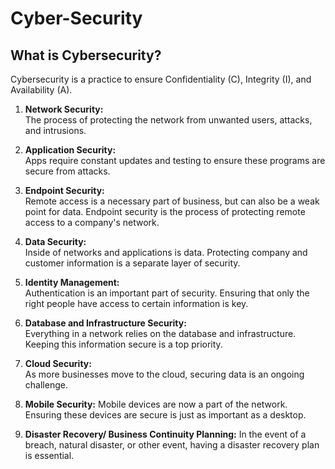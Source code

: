 # Cyber-Security

## What is Cybersecurity?

Cybersecurity is a practice to ensure Confidentiality (C), Integrity (I), and Availability (A).

1. **Network Security:**  
   The process of protecting the network from unwanted users, attacks, and intrusions.

2. **Application Security:**  
   Apps require constant updates and testing to ensure these programs are secure from attacks.

3. **Endpoint Security:**  
   Remote access is a necessary part of business, but can also be a weak point for data. Endpoint security is the process of protecting remote access to a company's network.

4. **Data Security:**  
   Inside of networks and applications is data. Protecting company and customer information is a separate layer of security.

5. **Identity Management:**  
   Authentication is an important part of security. Ensuring that only the right people have access to certain information is key.

6. **Database and Infrastructure Security:**  
   Everything in a network relies on the database and infrastructure. Keeping this information secure is a top priority.

7. **Cloud Security:**  
   As more businesses move to the cloud, securing data is an ongoing challenge.

8. **Mobile Security:**
    Mobile devices are now a part of the network. Ensuring these devices are secure is just as important as a desktop.

9. **Disaster Recovery/ Business Continuity Planning:**
    In the event of a breach, natural disaster, or other event, having a disaster recovery plan is essential.